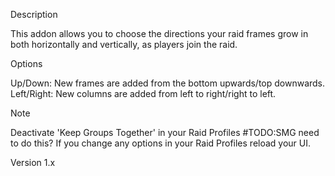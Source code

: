 

Description

This addon allows you to choose the directions your raid frames grow in both horizontally and vertically, as players join the raid.



Options

Up/Down: New frames are added from the bottom upwards/top downwards.
Left/Right: New columns are added from left to right/right to left.
 

Note

Deactivate 'Keep Groups Together' in your Raid Profiles #TODO:SMG need to do this?
If you change any options in your Raid Profiles reload your UI.
 

Version 1.x
